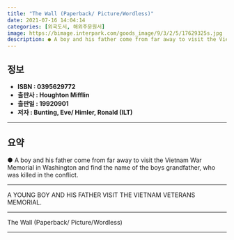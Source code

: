 ```yaml
---
title: "The Wall (Paperback/ Picture/Wordless)"
date: 2021-07-16 14:04:14
categories: [외국도서, 해외주문원서]
image: https://bimage.interpark.com/goods_image/9/3/2/5/17629325s.jpg
description: ● A boy and his father come from far away to visit the Vietnam War Memorial in Washington and find the name of the boys grandfather, who was killed in the conf
---
```


## **정보**

- **ISBN : 0395629772**
- **출판사 : Houghton Mifflin**
- **출판일 : 19920901**
- **저자 : Bunting, Eve/ Himler, Ronald (ILT)**

------



## **요약**

●  A boy and his father come from far away to visit the Vietnam War Memorial in Washington and find the name of the boys grandfather, who was killed in the conflict.

------

A YOUNG BOY AND HIS FATHER VISIT THE VIETNAM VETERANS MEMORIAL.

------


The Wall (Paperback/ Picture/Wordless) 

------


